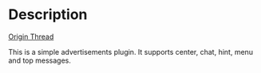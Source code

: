 # Description

[Origin Thread](https://forums.alliedmods.net/showthread.php?p=592536?p=592536)

This is a simple advertisements plugin. It supports center, chat, hint, menu and top messages.
